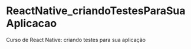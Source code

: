 # ReactNative_criandoTestesParaSuaAplicacao
Curso de React Native: criando testes para sua aplicação
